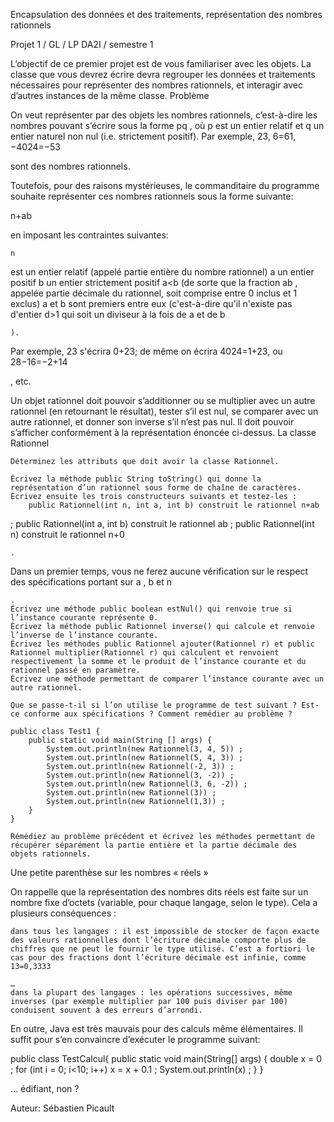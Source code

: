 
Encapsulation des données et des traitements, représentation des nombres rationnels

Projet 1 / GL / LP DA2I / semestre 1

L’objectif de ce premier projet est de vous familiariser avec les objets. La classe que vous devrez écrire devra regrouper les données et traitements nécessaires pour représenter des nombres rationnels, et interagir avec d’autres instances de la même classe.
Problème

On veut représenter par des objets les nombres rationnels, c’est-à-dire les nombres pouvant s’écrire sous la forme pq
, où p est un entier relatif et q un entier naturel non nul (i.e. strictement positif). Par exemple, 23, 6=61, −4024=−53

sont des nombres rationnels.

Toutefois, pour des raisons mystérieuses, le commanditaire du programme souhaite représenter ces nombres rationnels sous la forme suivante:

n+ab

en imposant les contraintes suivantes:

    n

est un entier relatif (appelé partie entière du nombre rationnel)
a
un entier positif
b
un entier strictement positif
a<b
(de sorte que la fraction ab
, appelée partie décimale du rationnel, soit comprise entre 0 inclus et 1 exclus)
a
et b sont premiers entre eux (c'est-à-dire qu'il n'existe pas d'entier d>1 qui soit un diviseur à la fois de a et de b

    ).

Par exemple, 23
s'écrira 0+23; de même on écrira 4024=1+23, ou 28−16=−2+14

, etc.

Un objet rationnel doit pouvoir s’additionner ou se multiplier avec un autre rationnel (en retournant le résultat), tester s’il est nul, se comparer avec un autre rationnel, et donner son inverse s’il n’est pas nul. Il doit pouvoir s’afficher conformément à la représentation énoncée ci-dessus.
La classe Rationnel

    Déterminez les attributs que doit avoir la classe Rationnel.

    Écrivez la méthode public String toString() qui donne la représentation d’un rationnel sous forme de chaîne de caractères. Écrivez ensuite les trois constructeurs suivants et testez-les :
        public Rationnel(int n, int a, int b) construit le rationnel n+ab

;
public Rationnel(int a, int b) construit le rationnel ab
;
public Rationnel(int n) construit le rationnel n+0

    .

Dans un premier temps, vous ne ferez aucune vérification sur le respect des spécifications portant sur a
, b et n

    .
    Écrivez une méthode public boolean estNul() qui renvoie true si l’instance courante représente 0.
    Écrivez la méthode public Rationnel inverse() qui calcule et renvoie l’inverse de l’instance courante.
    Écrivez les méthodes public Rationnel ajouter(Rationnel r) et public Rationnel multiplier(Rationnel r) qui calculent et renvoient respectivement la somme et le produit de l’instance courante et du rationnel passé en paramètre.
    Écrivez une méthode permettant de comparer l’instance courante avec un autre rationnel.

    Que se passe-t-il si l’on utilise le programme de test suivant ? Est-ce conforme aux spécifications ? Comment remédier au problème ?

    public class Test1 {
        public static void main(String [] args) {
            System.out.println(new Rationnel(3, 4, 5)) ;
            System.out.println(new Rationnel(5, 4, 3)) ;
            System.out.println(new Rationnel(-2, 3)) ;
            System.out.println(new Rationnel(3, -2)) ;
            System.out.println(new Rationnel(3, 6, -2)) ;
            System.out.println(new Rationnel(3)) ;
            System.out.println(new Rationnel(1,3)) ;
        }
    }

    Rémédiez au problème précédent et écrivez les méthodes permettant de récupérer séparément la partie entière et la partie décimale des objets rationnels.

Une petite parenthèse sur les nombres « réels »

On rappelle que la représentation des nombres dits réels est faite sur un nombre fixe d’octets (variable, pour chaque langage, selon le type). Cela a plusieurs conséquences :

    dans tous les langages : il est impossible de stocker de façon exacte des valeurs rationnelles dont l’écriture décimale comporte plus de chiffres que ne peut le fournir le type utilisé. C’est a fortiori le cas pour des fractions dont l’écriture décimale est infinie, comme 13=0,3333

    …
    dans la plupart des langages : les opérations successives, même inverses (par exemple multiplier par 100 puis diviser par 100) conduisent souvent à des erreurs d’arrondi.

En outre, Java est très mauvais pour des calculs même élémentaires. Il suffit pour s’en convaincre d’exécuter le programme suivant:

public class TestCalcul{
    public static void main(String[] args) {
        double x = 0 ;
        for (int i = 0; i<10; i++)
            x = x + 0.1 ;
        System.out.println(x) ;
    }
}

… édifiant, non ?

Auteur: Sébastien Picault


